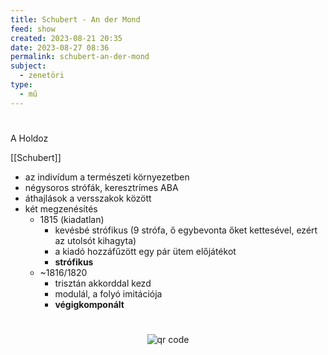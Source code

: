 ```yaml
---
title: Schubert - An der Mond
feed: show
created: 2023-08-21 20:35
date: 2023-08-27 08:36
permalink: schubert-an-der-mond
subject:
  - zenetöri
type:
  - mű
---
```

#

A Holdoz

[[Schubert]]

- az indivídum a természeti környezetben
- négysoros strófák, keresztrímes ABA
- áthajlások a versszakok között
- két megzenésítés
	- 1815 (kiadatlan)
		- kevésbé strófikus (9 strófa, ő egybevonta őket kettesével, ezért az utolsót kihagyta)
		- a kiadó hozzáfűzött egy pár ütem előjátékot
		- **strófikus**
	- ~1816/1820
		- trisztán akkorddal kezd
		- modulál, a folyó imitációja
		- **végigkomponált**



#
<p style="text-align: center;"><img src="https://chart.googleapis.com/chart?cht=qr&chl=https://notes.andrasdenes.com/schubert-an-der-mond&chs=180x180&choe=UTF-8&chld=L|2" alt="qr code"></p>

